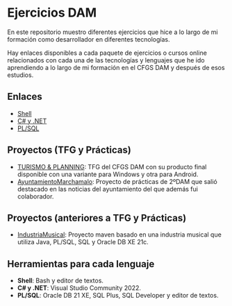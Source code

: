 # Ejercicios DAM
En este repositorio muestro diferentes ejercicios que hice a lo largo de mi formación como desarrollador en diferentes tecnologías.  
  
Hay enlaces disponibles a cada paquete de ejercicios o cursos online relacionados con cada una de las tecnologías y lenguajes que he ido aprendiendo a lo largo de mi formación en el CFGS DAM y después de esos estudios.  

## Enlaces  
- [Shell](https://drive.google.com/drive/folders/1UTa1bsjzNDZlzm1wLeHp1QCeG1_PWhIw?usp=sharing)
- [C# y .NET](https://www.youtube.com/playlist?list=PL2Z95CSZ1N4F7mym8Ca16RoTDVAlIOPlT)
- [PL/SQL](https://drive.google.com/drive/folders/1leV4EZUt59vtbf4gFBNGxBPJj9Pr75GW?usp=drive_link)

## Proyectos (TFG y Prácticas)
- [TURISMO & PLANNING](https://github.com/SergioR29#turismo--planning-): TFG del CFGS DAM con su producto final disponible con una variante para Windows y otra para Android.
- [AyuntamientoMarchamalo](https://github.com/SergioR29#ayuntamiento-de-marchamalo-%EF%B8%8F): Proyecto de prácticas de 2ºDAM que salió destacado en las noticias del ayuntamiento del que además fui colaborador.
  
## Proyectos (anteriores a TFG y Prácticas)
- [IndustriaMusical](https://github.com/SergioR29/PROYECTO_ORACLE): Proyecto maven basado en una industria musical que utiliza Java, PL/SQL, SQL y Oracle DB XE 21c.

## Herramientas para cada lenguaje
- **Shell**: Bash y editor de textos.
- **C# y .NET**: Visual Studio Community 2022.
- **PL/SQL**: Oracle DB 21 XE, SQL Plus, SQL Developer y editor de textos.
